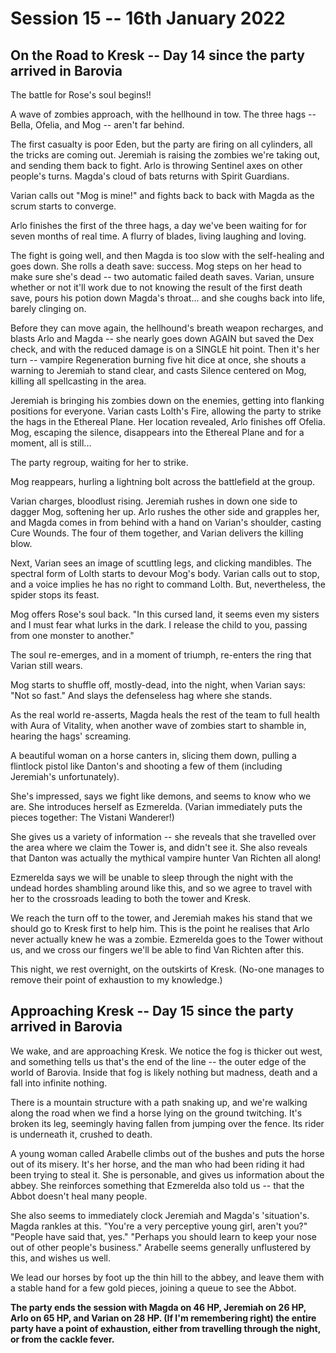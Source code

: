 # Session 15 -- 16th January 2022
## On the Road to Kresk -- Day 14 since the party arrived in Barovia

The battle for Rose's soul begins!!

A wave of zombies approach, with the hellhound in tow. The three hags -- Bella, Ofelia, and Mog -- aren't far behind.

The first casualty is poor Eden, but the party are firing on all cylinders, all the tricks are coming out. Jeremiah is raising the zombies we're taking out, and sending them back to fight. Arlo is throwing Sentinel axes on other people's turns. Magda's cloud of bats returns with Spirit Guardians. 

Varian calls out "Mog is mine!" and fights back to back with Magda as the scrum starts to converge.

Arlo finishes the first of the three hags, a day we've been waiting for for seven months of real time. A flurry of blades, living laughing and loving.

The fight is going well, and then Magda is too slow with the self-healing and goes down. She rolls a death save: success. Mog steps on her head to make sure she's dead -- two automatic failed death saves. Varian, unsure whether or not it'll work due to not knowing the result of the first death save, pours his potion down Magda's throat... and she coughs back into life, barely clinging on.

Before they can move again, the hellhound's breath weapon recharges, and blasts Arlo and Magda -- she nearly goes down AGAIN but saved the Dex check, and with the reduced damage is on a SINGLE hit point. Then it's her turn -- vampire Regeneration burning five hit dice at once, she shouts a warning to Jeremiah to stand clear, and casts Silence centered on Mog, killing all spellcasting in the area.

Jeremiah is bringing his zombies down on the enemies, getting into flanking positions for everyone. Varian casts Lolth's Fire, allowing the party to strike the hags in the Ethereal Plane. Her location revealed, Arlo finishes off Ofelia. Mog, escaping the silence, disappears into the Ethereal Plane and for a moment, all is still...

The party regroup, waiting for her to strike.

Mog reappears, hurling a lightning bolt across the battlefield at the group. 

Varian charges, bloodlust rising. Jeremiah rushes in down one side to dagger Mog, softening her up. Arlo rushes the other side and grapples her, and Magda comes in from behind with a hand on Varian's shoulder, casting Cure Wounds. The four of them together, and Varian delivers the killing blow.

Next, Varian sees an image of scuttling legs, and clicking mandibles. The spectral form of Lolth starts to devour Mog's body. Varian calls out to stop, and a voice implies he has no right to command Lolth. But, nevertheless, the spider stops its feast.

Mog offers Rose's soul back. "In this cursed land, it seems even my sisters and I must fear what lurks in the dark.
I release the child to you, passing from one monster to another."

The soul re-emerges, and in a moment of triumph, re-enters the ring that Varian still wears.

Mog starts to shuffle off, mostly-dead, into the night, when Varian says: "Not so fast." And slays the defenseless hag where she stands.

As the real world re-asserts, Magda heals the rest of the team to full health with Aura of Vitality, when another wave of zombies start to shamble in, hearing the hags' screaming. 

A beautiful woman on a horse canters in, slicing them down, pulling a flintlock pistol like Danton's and shooting a few of them (including Jeremiah's unfortunately).

She's impressed, says we fight like demons, and seems to know who we are. She introduces herself as Ezmerelda. (Varian immediately puts the pieces together: The Vistani Wanderer!)

She gives us a variety of information -- she reveals that she travelled over the area where we claim the Tower is, and didn't see it. She also reveals that Danton was actually the mythical vampire hunter Van Richten all along!

Ezmerelda says we will be unable to sleep through the night with the undead hordes shambling around like this, and so we agree to travel with her to the crossroads leading to both the tower and Kresk.

We reach the turn off to the tower, and Jeremiah makes his stand that we should go to Kresk first to help him. This is the point he realises that Arlo never actually knew he was a zombie. Ezmerelda goes to the Tower without us, and we cross our fingers we'll be able to find Van Richten after this.

This night, we rest overnight, on the outskirts of Kresk. (No-one manages to remove their point of exhaustion to my knowledge.)

## Approaching Kresk -- Day 15 since the party arrived in Barovia

We wake, and are approaching Kresk. We notice the fog is thicker out west, and something tells us that's the end of the line -- the outer edge of the world of Barovia. Inside that fog is likely nothing but madness, death and a fall into infinite nothing.

There is a mountain structure with a path snaking up, and we're walking along the road when we find a horse lying on the ground twitching. It's broken its leg, seemingly having fallen from jumping over the fence. Its rider is underneath it, crushed to death.

A young woman called Arabelle climbs out of the bushes and puts the horse out of its misery. It's her horse, and the man who had been riding it had been trying to steal it. She is personable, and gives us information about the abbey. She reinforces something that Ezmerelda also told us -- that the Abbot doesn't heal many people.

She also seems to immediately clock Jeremiah and Magda's 'situation's. Magda rankles at this. 
"You're a very perceptive young girl, aren't you?" 
"People have said that, yes." 
"Perhaps you should learn to keep your nose out of other people's business."
Arabelle seems generally unflustered by this, and wishes us well.

We lead our horses by foot up the thin hill to the abbey, and leave them with a stable hand for a few gold pieces, joining a queue to see the Abbot.

**The party ends the session with Magda on 46 HP, Jeremiah on 26 HP, Arlo on 65 HP, and Varian on 28 HP. (If I'm remembering right) the entire party have a point of exhaustion, either from travelling through the night, or from the cackle fever.**